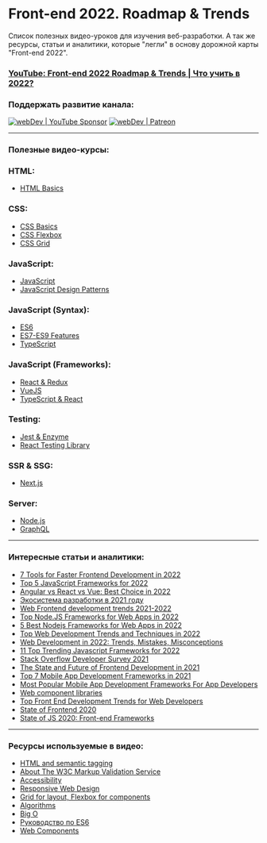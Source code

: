 
# Front-end 2022. Roadmap & Trends
Список полезных видео-уроков для изучения веб-разработки.
А так же ресурсы, статьи и аналитики, которые "легли" в основу дорожной карты "Front-end 2022".

### [YouTube: Front-end 2022 Roadmap & Trends | Что учить в 2022?]()

### Поддержать развитие канала:
[<img alt="webDev | YouTube Sponsor" src="https://img.shields.io/badge/Become a sponsor-F70000.svg?&style=for-the-badge&logo=youtube&logoColor=fff" />][sponsor]
[<img alt="webDev | Patreon" src="https://img.shields.io/badge/Become a patron-EF6451.svg?&style=for-the-badge&logo=patreon&logoColor=fff" />][patron]

---

### Полезные видео-курсы:

### HTML:
- [HTML Basics](https://www.youtube.com/playlist?list=PLNkWIWHIRwMFtHHg0amAgocYP-kZypbY7)

### CSS:
- [CSS Basics](https://www.youtube.com/playlist?list=PLNkWIWHIRwMHUawuIEpPI_tOG7Mfhs_sA)
- [CSS Flexbox](https://www.youtube.com/playlist?list=PLNkWIWHIRwMG0EUBS8rvTRVNL9IcxcawW)
- [CSS Grid](https://www.youtube.com/playlist?list=PLNkWIWHIRwMHlq6yOP65F_rNH5wID1U21)

### JavaScript:
- [JavaScript](https://www.youtube.com/playlist?list=PLNkWIWHIRwMHKLotIS_d-wyj00pg0AnUg)
- [JavaScript Design Patterns](https://www.youtube.com/playlist?list=PLNkWIWHIRwMGzgvuPRFkDrpAygvdKJIE4)

### JavaScript (Syntax):
- [ES6](https://www.youtube.com/playlist?list=PLNkWIWHIRwMGLJXugVvdK7i8UagGQNaXD)
- [ES7-ES9 Features](https://www.youtube.com/playlist?list=PLNkWIWHIRwMH_05WTvIX419odDtStynm3)
- [TypeScript](https://www.youtube.com/playlist?list=PLNkWIWHIRwMEm1FgiLjHqSky27x5rXvQa)

### JavaScript (Frameworks):
- [React & Redux](https://www.youtube.com/playlist?list=PLNkWIWHIRwME_Gv2vlWAR6TfeSXylYfw4)
- [VueJS](https://www.youtube.com/playlist?list=PLNkWIWHIRwMH7ahn9uvvc5PG3o1tLscgB)
- [TypeScript & React](https://www.youtube.com/playlist?list=PLNkWIWHIRwMFQBDhZ6HfwO9NL09X3N3Gq)

### Testing:
- [Jest & Enzyme](https://www.youtube.com/playlist?list=PLNkWIWHIRwMFPcbK0AJVBYyNveXmMZhMS)
- [React Testing Library](https://www.youtube.com/playlist?list=PLNkWIWHIRwMEsMUc0B-lYb7DTLroWlKLK)

### SSR & SSG:
- [Next.js](https://www.youtube.com/playlist?list=PLNkWIWHIRwMHjz7hM5o10BNc6dq0OMd2U)

### Server:
- [Node.js](https://www.youtube.com/playlist?list=PLNkWIWHIRwMFtsaJ4b_wwkJDHKJeuAkP0)
- [GraphQL](https://www.youtube.com/playlist?list=PLNkWIWHIRwMF2sVLwzRef0Cu5kzAOeRcu)

---

### Интересные статьи и аналитики:
- [7 Tools for Faster Frontend Development in 2022](https://blog.bitsrc.io/7-tools-for-faster-frontend-development-in-2022-43b6f663c607)
- [Top 5 JavaScript Frameworks for 2022](https://javascript.plainenglish.io/top-5-javascript-frameworks-for-2022-270521f63a2f)
- [Angular vs React vs Vue: Best Choice in 2022](https://merehead.com/blog/angular-vs-react-vs-vue-best-choice-2022/)
- [Экосистема разработки в 2021 году](https://www.jetbrains.com/ru-ru/lp/devecosystem-2021/)
- [Web Frontend development trends 2021-2022](https://futurice.com/tech-trends/web-frontend-development)
- [Top Node.JS Frameworks for Web Apps in 2022](https://technostacks.com/blog/nodejs-frameworks/)
- [5 Best Nodejs Frameworks for Web Apps in 2022](https://blog.galaxyweblinks.com/5-best-nodejs-frameworks-for-web-apps-in-2022/)
- [Top Web Development Trends and Techniques in 2022](https://merehead.com/blog/dominating-web-development-trends-techniques-2022/)
- [Web Development in 2022: Trends, Mistakes, Misconceptions](https://www.ego-cms.com/post/web-development-in-2022-trends-mistakes-misconceptions)
- [11 Top Trending Javascript Frameworks for 2022](https://invozone.com/blog/top-javascript-frameworks/)
- [Stack Overflow Developer Survey 2021](https://insights.stackoverflow.com/survey/2021)
- [The State and Future of Frontend Development in 2021](https://strapi.io/blog/the-state-and-future-of-frontend-development-in-2021)
- [Top 7 Mobile App Development Frameworks in 2021](https://www.kelltontech.com/kellton-tech-blog/top-7-mobile-app-development-frameworks-in-2021)
- [Most Popular Mobile App Development Frameworks For App Developers](https://technostacks.com/blog/mobile-app-development-frameworks)
- [Web component libraries](https://www.webcomponents.org/libraries)
- [Top Front End Development Trends for Web Developers](https://technostacks.com/blog/front-end-development-trends)
- [State of Frontend 2020](https://tsh.io/state-of-frontend/)
- [State of JS 2020: Front-end Frameworks](https://2020.stateofjs.com/en-US/technologies/front-end-frameworks/)

---

### Ресурсы используемые в видео:
- [HTML and semantic tagging](https://developers.google.com/style/semantic-tagging)
- [About The W3C Markup Validation Service](https://validator.w3.org/about.html)
- [Accessibility](https://developers.google.com/web/fundamentals/accessibility)
- [Responsive Web Design](https://web.dev/responsive-web-design-basics/)
- [Grid for layout, Flexbox for components](https://ishadeed.com/article/grid-layout-flexbox-components/)
- [Algorithms](https://dev.to/javinpaul/20-basic-algorithms-problems-from-coding-interviews-4o76)
- [Big O](http://biercoff.com/big-o-complexity-cool-cheat-sheet/)
- [Руководство по ES6](https://frontend-stuff.com/blog/es6/)
- [Web Components](https://www.webcomponents.org)

[sponsor]: https://www.youtube.com/channel/UCE9ODjNIkOHrnSdkYWLfYhg/join
[patron]: https://www.patreon.com/YauhenKavalchuk
